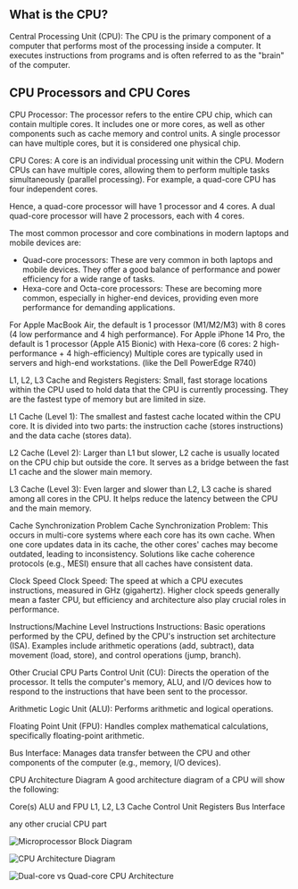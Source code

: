 ## What is the CPU?
Central Processing Unit (CPU): 
The CPU is the primary component of a computer that performs most of the processing inside a computer. 
It executes instructions from programs and is often referred to as the "brain" of the computer.

## CPU Processors and CPU Cores
CPU Processor: The processor refers to the entire CPU chip, which can contain multiple cores.
It includes one or more cores, as well as other components such as cache memory and control units.
A single processor can have multiple cores, but it is considered one physical chip.

CPU Cores: A core is an individual processing unit within the CPU. 
Modern CPUs can have multiple cores, allowing them to perform multiple tasks simultaneously (parallel processing). 
For example, a quad-core CPU has four independent cores.

Hence, a quad-core processor will have 1 processor and 4 cores.
A dual quad-core processor will have 2 processors, each with 4 cores.

The most common processor and core combinations in modern laptops and mobile devices are:
- Quad-core processors: These are very common in both laptops and mobile devices. They offer a good balance of performance and power efficiency for a wide range of tasks.
- Hexa-core and Octa-core processors: These are becoming more common, especially in higher-end devices, providing even more performance for demanding applications.

For Apple MacBook Air, the default is 1 processor (M1/M2/M3) with 8 cores (4 low performance and 4 high performance).
For Apple iPhone 14 Pro, the default is 1 processor (Apple A15 Bionic) with Hexa-core (6 cores: 2 high-performance + 4 high-efficiency)
Multiple cores are typically used in servers and high-end workstations. (like the Dell PowerEdge R740)



L1, L2, L3 Cache and Registers
Registers: Small, fast storage locations within the CPU used to hold data that the CPU is currently processing. They are the fastest type of memory but are limited in size.

L1 Cache (Level 1): The smallest and fastest cache located within the CPU core. It is divided into two parts: the instruction cache (stores instructions) and the data cache (stores data).

L2 Cache (Level 2): Larger than L1 but slower, L2 cache is usually located on the CPU chip but outside the core. It serves as a bridge between the fast L1 cache and the slower main memory.

L3 Cache (Level 3): Even larger and slower than L2, L3 cache is shared among all cores in the CPU. It helps reduce the latency between the CPU and the main memory.

Cache Synchronization Problem
Cache Synchronization Problem: This occurs in multi-core systems where each core has its own cache. When one core updates data in its cache, the other cores' caches may become outdated, leading to inconsistency. Solutions like cache coherence protocols (e.g., MESI) ensure that all caches have consistent data.

Clock Speed
Clock Speed: The speed at which a CPU executes instructions, measured in GHz (gigahertz). Higher clock speeds generally mean a faster CPU, but efficiency and architecture also play crucial roles in performance.

Instructions/Machine Level Instructions
Instructions: Basic operations performed by the CPU, defined by the CPU's instruction set architecture (ISA). Examples include arithmetic operations (add, subtract), data movement (load, store), and control operations (jump, branch).

Other Crucial CPU Parts
Control Unit (CU): Directs the operation of the processor. It tells the computer's memory, ALU, and I/O devices how to respond to the instructions that have been sent to the processor.

Arithmetic Logic Unit (ALU): Performs arithmetic and logical operations.

Floating Point Unit (FPU): Handles complex mathematical calculations, specifically floating-point arithmetic.

Bus Interface: Manages data transfer between the CPU and other components of the computer (e.g., memory, I/O devices).

CPU Architecture Diagram
A good architecture diagram of a CPU will show the following:

Core(s)
ALU and FPU
L1, L2, L3 Cache
Control Unit
Registers
Bus Interface


any other crucial CPU part

![Microprocessor Block Diagram](https://www.tutorialspoint.com/computer_logical_organization/images/microprocessor_blockdiagram.jpg)

![CPU Architecture Diagram](https://miro.medium.com/v2/resize:fit:1200/0*5dVxHUhXoshujAhL)

![Dual-core vs Quad-core CPU Architecture](https://phoenixnap.com/kb/wp-content/uploads/2023/04/dual-core-vs-quad-core-cpu-architecture.png)
